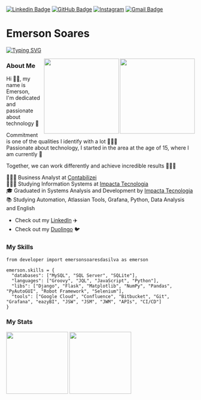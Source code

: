 [![Linkedin Badge](https://img.shields.io/badge/-LinkedIn-0077B5?style=flat&logo=Linkedin&logoColor=white&link=https://www.linkedin.com/in/chrissgon/)](https://www.linkedin.com/in/emersonsoaresdasilva/) [![GitHub Badge](https://img.shields.io/badge/-GitHub-242A2D?style=flat&logo=GitHub&logoColor=white&link=https://github.com/emersonsoaresdasilva/)](https://github.com/emersonsoaresdasilva/) [![Instagram](https://img.shields.io/badge/-Instagram-D42F8A?style=flat&logo=Instagram&logoColor=white&link=https://www.instagram.com/emer.soares/)](https://www.instagram.com/emer.soares/) [![Gmail Badge](https://img.shields.io/badge/-Gmail-c14438?style=flat-square&logo=Gmail&logoColor=white&link=mailto:emersonsoares2001@gmail.com)](mailto:emersonsoares2001@gmail.com)

# Emerson Soares
[![Typing SVG](https://readme-typing-svg.herokuapp.com?font=Fira+Code&pause=1000&color=2D98FF&width=435&lines=%F0%9F%98%8E+Atlassian+Consultant;%F0%9F%8F%8C%F0%9F%8F%BB%E2%80%8D%E2%99%82%EF%B8%8F+Business+Analyst;%F0%9F%91%A8%F0%9F%8F%BB%E2%80%8D%F0%9F%92%BB+Studying+Information+Systems;%F0%9F%8E%93+Systems+Analysis+and+Development+)](https://git.io/typing-svg)

<img align="right" src="https://i.imgur.com/wDJhZvs.png" height="200">
<img align="right" src="https://i.imgur.com/fs1n5mn.png" height="200">

### About Me
Hi 👋🏻, my name is Emerson,<br>
I'm dedicated and passionate about technology 💙

Commitment is one of the qualities I identify with a lot 🙋🏻‍♂️<br>
Passionate about technology, I started in the area at the age of 15, where I am currently 🤖
<br>

Together, we can work differently and achieve incredible results 👨🏻‍🚀

🏌🏻‍♂️ Business Analyst at [Contabilizei](https://www.contabilizei.com.br/) <br>
👨🏻‍💻 Studying Information Systems at [Impacta Tecnologia](https://www.impacta.edu.br) <br>
🎓 Graduated in Systems Analysis and Development by [Impacta Tecnologia](https://www.impacta.edu.br) <br>
📚 Studying Automation, Atlassian Tools, Grafana, Python, Data Analysis and English <br>

- Check out my [LinkedIn](https://www.linkedin.com/in/emersonsoaresdasilva/) ✈️ <br>
- Check out my [Duolingo](https://duolingo.com/profile/emer.soares) 🐦
</p>

### My Skills

```python3
from developer import emersonsoaresdasilva as emerson

emerson.skills = {
  "databases": ["MySQL", "SQL Server", "SQLite"],
  "languages": ["Groovy", "JQL", "JavaScript", "Python"],
  "libs": ["Django", "Flask", "Matplotlib", "NumPy", "Pandas", "PyAutoGUI", "Robot Framework", "Selenium"],
  "tools": ["Google Cloud", "Confluence", "Bitbucket", "Git", "Grafana", "eazyBI", "JSW", "JSM", "JWM", "APIs", "CI/CD"]
}
```

### My Stats

<div>
    <img height="165em" src="https://github-readme-stats.vercel.app/api?username=emersonsoaresdasilva&theme=dark&show_icons=true&include_all_commits=true"/>
    <img height="165em" src="https://github-readme-stats.vercel.app/api/top-langs/?username=emersonsoaresdasilva&layout=compact&langs_count=4&theme=dark&show_icons=true"/>
</div>
